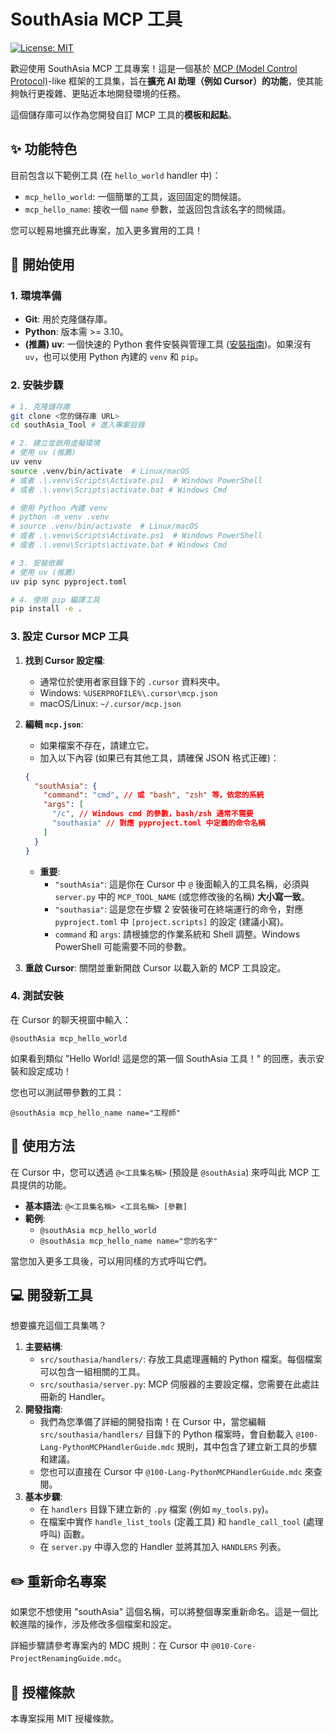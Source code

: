 # SouthAsia MCP 工具

[![License: MIT](https://img.shields.io/badge/License-MIT-yellow.svg)](https://opensource.org/licenses/MIT)

歡迎使用 SouthAsia MCP 工具專案！這是一個基於 [MCP (Model Control Protocol)](https://microsoft.github.io/language-server-protocol/specifications/mcp/)-like 框架的工具集，旨在**擴充 AI 助理（例如 Cursor）的功能**，使其能夠執行更複雜、更貼近本地開發環境的任務。

這個儲存庫可以作為您開發自訂 MCP 工具的**模板和起點**。

## ✨ 功能特色

目前包含以下範例工具 (在 `hello_world` handler 中)：

*   `mcp_hello_world`: 一個簡單的工具，返回固定的問候語。
*   `mcp_hello_name`: 接收一個 `name` 參數，並返回包含該名字的問候語。

您可以輕易地擴充此專案，加入更多實用的工具！

## 🚀 開始使用

### 1. 環境準備

*   **Git**: 用於克隆儲存庫。
*   **Python**: 版本需 >= 3.10。
*   **(推薦) uv**: 一個快速的 Python 套件安裝與管理工具 ([安裝指南](https://github.com/astral-sh/uv))。如果沒有 `uv`，也可以使用 Python 內建的 `venv` 和 `pip`。

### 2. 安裝步驟

```bash
# 1. 克隆儲存庫
git clone <您的儲存庫 URL>
cd southAsia_Tool # 進入專案目錄

# 2. 建立並啟用虛擬環境
# 使用 uv (推薦)
uv venv
source .venv/bin/activate  # Linux/macOS
# 或者 .\.venv\Scripts\Activate.ps1  # Windows PowerShell
# 或者 .\.venv\Scripts\activate.bat # Windows Cmd

# 使用 Python 內建 venv
# python -m venv .venv
# source .venv/bin/activate  # Linux/macOS
# 或者 .\.venv\Scripts\Activate.ps1  # Windows PowerShell
# 或者 .\.venv\Scripts\activate.bat # Windows Cmd

# 3. 安裝依賴
# 使用 uv (推薦)
uv pip sync pyproject.toml

# 4. 使用 pip 編譯工具
pip install -e .
```

### 3. 設定 Cursor MCP 工具

1.  **找到 Cursor 設定檔**:
    *   通常位於使用者家目錄下的 `.cursor` 資料夾中。
    *   Windows: `%USERPROFILE%\.cursor\mcp.json`
    *   macOS/Linux: `~/.cursor/mcp.json`
2.  **編輯 `mcp.json`**:
    *   如果檔案不存在，請建立它。
    *   加入以下內容 (如果已有其他工具，請確保 JSON 格式正確)：

    ```json
    {
      "southAsia": {
        "command": "cmd", // 或 "bash", "zsh" 等，依您的系統
        "args": [
          "/c", // Windows cmd 的參數，bash/zsh 通常不需要
          "southasia" // 對應 pyproject.toml 中定義的命令名稱
        ]
      }
    }
    ```
    *   **重要**:
        *   `"southAsia"`: 這是你在 Cursor 中 `@` 後面輸入的工具名稱，必須與 `server.py` 中的 `MCP_TOOL_NAME` (或您修改後的名稱) **大小寫一致**。
        *   `"southasia"`: 這是您在步驟 2 安裝後可在終端運行的命令，對應 `pyproject.toml` 中 `[project.scripts]` 的設定 (建議小寫)。
        *   `command` 和 `args`: 請根據您的作業系統和 Shell 調整。Windows PowerShell 可能需要不同的參數。
3.  **重啟 Cursor**: 關閉並重新開啟 Cursor 以載入新的 MCP 工具設定。

### 4. 測試安裝

在 Cursor 的聊天視窗中輸入：

```
@southAsia mcp_hello_world
```

如果看到類似 "Hello World! 這是您的第一個 SouthAsia 工具！" 的回應，表示安裝和設定成功！

您也可以測試帶參數的工具：

```
@southAsia mcp_hello_name name="工程師"
```

## 🔧 使用方法

在 Cursor 中，您可以透過 `@<工具集名稱>` (預設是 `@southAsia`) 來呼叫此 MCP 工具提供的功能。

*   **基本語法**: `@<工具集名稱> <工具名稱> [參數]`
*   **範例**:
    *   `@southAsia mcp_hello_world`
    *   `@southAsia mcp_hello_name name="您的名字"`

當您加入更多工具後，可以用同樣的方式呼叫它們。

## 💻 開發新工具

想要擴充這個工具集嗎？

1.  **主要結構**:
    *   `src/southasia/handlers/`: 存放工具處理邏輯的 Python 檔案。每個檔案可以包含一組相關的工具。
    *   `src/southasia/server.py`: MCP 伺服器的主要設定檔，您需要在此處註冊新的 Handler。
2.  **開發指南**:
    *   我們為您準備了詳細的開發指南！在 Cursor 中，當您編輯 `src/southasia/handlers/` 目錄下的 Python 檔案時，會自動載入 `@100-Lang-PythonMCPHandlerGuide.mdc` 規則，其中包含了建立新工具的步驟和建議。
    *   您也可以直接在 Cursor 中 `@100-Lang-PythonMCPHandlerGuide.mdc` 來查閱。
3.  **基本步驟**:
    *   在 `handlers` 目錄下建立新的 `.py` 檔案 (例如 `my_tools.py`)。
    *   在檔案中實作 `handle_list_tools` (定義工具) 和 `handle_call_tool` (處理呼叫) 函數。
    *   在 `server.py` 中導入您的 Handler 並將其加入 `HANDLERS` 列表。

## ✏️ 重新命名專案

如果您不想使用 "southAsia" 這個名稱，可以將整個專案重新命名。這是一個比較進階的操作，涉及修改多個檔案和設定。

詳細步驟請參考專案內的 MDC 規則：在 Cursor 中 `@010-Core-ProjectRenamingGuide.mdc`。

## 📄 授權條款

本專案採用 MIT 授權條款。